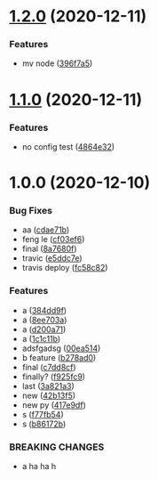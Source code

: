 # [1.2.0](https://github.com/6clc/semantic_release/compare/v1.1.0...v1.2.0) (2020-12-11)


### Features

* mv node ([396f7a5](https://github.com/6clc/semantic_release/commit/396f7a596a077a198fcfc37ef14e7eaca510b9ab))

# [1.1.0](https://github.com/6clc/semantic_release/compare/v1.0.0...v1.1.0) (2020-12-11)


### Features

* no config test ([4864e32](https://github.com/6clc/semantic_release/commit/4864e32b65540285e801077e48ce9819b7c735b7))

# 1.0.0 (2020-12-10)


### Bug Fixes

* aa ([cdae71b](https://github.com/6clc/semantic_release/commit/cdae71b261c71f21d469e74da47f44cf6b80697f))
* feng le ([cf03ef6](https://github.com/6clc/semantic_release/commit/cf03ef6758a77c92c8ded18a4e83042982d93771))
* final ([8a7680f](https://github.com/6clc/semantic_release/commit/8a7680f672d18ec5ecebb65584754bc169dbc855))
* travic ([e5ddc7e](https://github.com/6clc/semantic_release/commit/e5ddc7e7c6fb4ec6292c9ce68a2535aecd5f7083))
* travis deploy ([fc58c82](https://github.com/6clc/semantic_release/commit/fc58c82a76bfa9bd19d0484a32441363f06ff220))


### Features

* a ([384dd9f](https://github.com/6clc/semantic_release/commit/384dd9f68a43b0b06c21dc3f856638ece87a8fd9))
* a ([8ee703a](https://github.com/6clc/semantic_release/commit/8ee703a6044c1b94dd36bae95e7bf0a1ea105aee))
* a ([d200a71](https://github.com/6clc/semantic_release/commit/d200a712ae89c4615d545221a565e180c61e15b8))
* a ([1c1c11b](https://github.com/6clc/semantic_release/commit/1c1c11b7d11f6e5f1afc5b5cfd9158021cb213cf))
* adsfgadsg ([00ea514](https://github.com/6clc/semantic_release/commit/00ea5148bf79e8df2ab267961fdf81f5f50ce7e1))
* b feature ([b278ad0](https://github.com/6clc/semantic_release/commit/b278ad077523941042eb37a3bee50a76e23efe12))
* final ([c7dd8cf](https://github.com/6clc/semantic_release/commit/c7dd8cf0a513fdc634176f5d509764aa686453b8))
* finally? ([f925fc9](https://github.com/6clc/semantic_release/commit/f925fc918b399a1dcd3610a8273efcae48c4583b))
* last ([3a821a3](https://github.com/6clc/semantic_release/commit/3a821a3985950f450cfd59d8b8228f89f5a13fe3))
* new ([42b13f5](https://github.com/6clc/semantic_release/commit/42b13f56e154359e5113aad91784f89f8d111533))
* new py ([417e9df](https://github.com/6clc/semantic_release/commit/417e9dfb54ca27b5c721b6620d79c2a25ce73737))
* s ([f77fb54](https://github.com/6clc/semantic_release/commit/f77fb54e21d9964e51a7d97a536bc1961331427f))
* s ([b86172b](https://github.com/6clc/semantic_release/commit/b86172bd1f9bb6779d8914ab841ea70fba0021d4))


### BREAKING CHANGES

* a ha ha h
